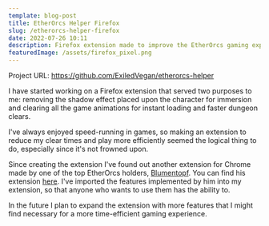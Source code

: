 ```yaml
---
template: blog-post
title: EtherOrcs Helper Firefox
slug: /etherorcs-helper-firefox
date: 2022-07-26 10:11
description: Firefox extension made to improve the EtherOrcs gaming experience.
featuredImage: /assets/firefox_pixel.png
---
```

Project URL: <https://github.com/ExiledVegan/etherorcs-helper>

I have started working on a Firefox extension that served two purposes to me: removing the shadow effect placed upon the character for immersion and clearing all the game animations for instant loading and faster dungeon clears.

I've always enjoyed speed-running in games, so making an extension to reduce my clear times and play more efficiently seemed the logical thing to do, especially since it's not frowned upon.

Since creating the extension I've found out another extension for Chrome made by one of the top EtherOrcs holders, [Blumentopf](https://github.com/blumentopf-eth). You can find his extension [here](https://github.com/blumentopf-eth/etherorcs-helper). I've imported the features implemented by him into my extension, so that anyone who wants to use them has the ability to.

In the future I plan to expand the extension with more features that I might find necessary for a more time-efficient gaming experience.
